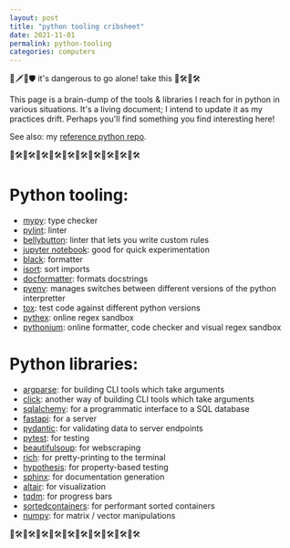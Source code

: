 ```yaml
---
layout: post
title: "python tooling cribsheet"
date: 2021-11-01
permalink: python-tooling
categories: computers
---
```

 
🧝🗡️🏹🛡️ it's dangerous to go alone! take this 🐍🛠️🐍🛠️


This page is a brain-dump of the tools & libraries I reach for in python in various situations. It's a living document; I intend to update it as my practices drift. Perhaps you'll find something you find interesting here!

See also: my [reference python repo](https://github.com/anniecherk/python-repo-template).

🐍🛠️🐍🛠️🐍🛠️🐍🛠️🐍🛠️🐍🛠️🐍🛠️🐍🛠️🐍🛠️🐍🛠️

# Python tooling:
- [mypy](https://mypy.readthedocs.io/en/stable/): type checker
- [pylint](https://pylint.org/): linter
- [bellybutton](https://github.com/hchasestevens/bellybutton): linter that lets you write custom rules
- [jupyter notebook](https://jupyter.org/): good for quick experimentation
- [black](https://github.com/psf/black): formatter
- [isort](https://github.com/PyCQA/isort): sort imports
- [docformatter](https://pypi.org/project/docformatter/): formats docstrings
- [pyenv](https://github.com/pyenv/pyenv): manages switches between different versions of the python interpretter
- [tox](https://tox.wiki/en/latest/index.html): test code against different python versions
- [pythex](https://pythex.org/): online regex sandbox
- [pythonium](https://pythonium.net/): online formatter, code checker and visual regex sandbox

# Python libraries:
- [argparse](https://docs.python.org/3/library/argparse.html): for building CLI tools which take arguments
- [click](https://click.palletsprojects.com/en/8.0.x/): another way of building CLI tools which take arguments
- [sqlalchemy](https://www.sqlalchemy.org/): for a programmatic interface to a SQL database
- [fastapi](https://fastapi.tiangolo.com/): for a server
- [pydantic](https://pydantic-docs.helpmanual.io/): for validating data to server endpoints
- [pytest](https://docs.pytest.org/en/6.2.x/): for testing
- [beautifulsoup](https://www.crummy.com/software/BeautifulSoup/bs4/doc/): for webscraping
- [rich](https://github.com/willmcgugan/rich): for pretty-printing to the terminal
- [hypothesis](https://hypothesis.readthedocs.io/en/latest/): for property-based testing
- [sphinx](https://www.sphinx-doc.org/en/master/): for documentation generation
- [altair](https://altair-viz.github.io/): for visualization
- [tqdm](https://github.com/tqdm/tqdm): for progress bars
- [sortedcontainers](http://www.grantjenks.com/docs/sortedcontainers/): for performant sorted containers
- [numpy](https://numpy.org/doc/stable/release/1.20.0-notes.html): for matrix / vector manipulations

🐍🛠️🐍🛠️🐍🛠️🐍🛠️🐍🛠️🐍🛠️🐍🛠️🐍🛠️🐍🛠️🐍🛠️

